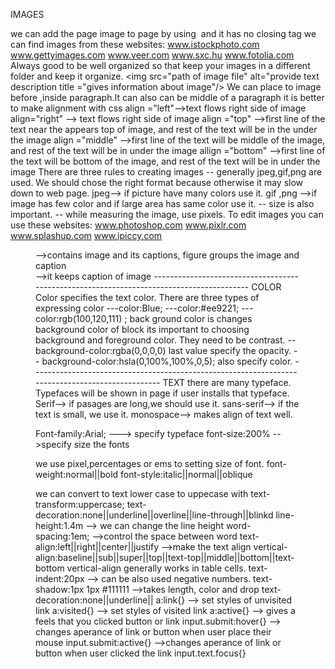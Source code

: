 IMAGES

we can add the page image to page by using <img> and it has no closing tag
we can find images from these websites:
www.istockphoto.com
www.gettyimages.com
www.veer.com
www.sxc.hu
www.fotolia.com
Always good to be well organized so that keep your images in a different folder and
keep it organize.
<img src="path of image file" alt="provide text description title ="gives information about image"/>
We can place to image before ,inside paragraph.It can also can be middle of a paragraph
   it is better to make alignment with css
   align ="left"-->text flows right side of image
   align="right" --> text flows right side of image
   align ="top" -->first line of the text near the appears top of image, and rest of the text will be in the under the image
   align ="middle" -->first line of the text will be middle of the image, and rest of the text will be in under the image
   allign ="bottom" -->first line of the text will be bottom of the image, and rest of the text will be in under the image
There are three rules to creating images
 -- generally jpeg,gif,png are used. We should chose the right format because otherwise it may slow down to web page.
    jpeg--> if picture have many colors use it.
    gif ,png -->if image has few color and if large area has same color use it.
 -- size is also important.
 -- while measuring the image, use pixels.
 To edit images you can use these websites:
 www.photoshop.com
 www.pixlr.com
 www.splashup.com
 www.ipiccy.com
 <figure> -->contains image and its captions, figure groups the image and caption
 <figcaption> -->it keeps caption of image
  -----------------------------------------------------------------------------------------
  COLOR
  Color specifies the text color.
  There are three types of expressing color
  ---color:Blue;
  ---color:#ee9221;
  ---color:rgb(100,120,111) ;
  back ground color is changes background color of block
  its important to choosing background and foreground color. They need to be contrast.
  --background-color:rgba(0,0,0,0) last value specify the opacity.
  -- background-color:hsla(0,100%,100%,0,5); also specify color.
  -------------------------------------------------------------------------------------------------
  TEXT
  there are many typeface. Typefaces will be shown in page if user installs  that typeface.
  Serif--> if pasages are long,we should use it.
  sans-serif--> if the text is small, we use it.
  monospace-->  makes align of text well.

  Font-family:Arial; ---> specify typeface
  font-size:200% -->specify size the fonts

  we use pixel,percentages or ems to setting size of font.
  font-weight:normal||bold
  font-style:italic||normal||oblique

  we can convert to text lower case to uppecase with text-transform:uppercase;
  text-decoration:none||underline||overline||line-through||blinkd
  line-height:1.4m --> we can change the line height
  word-spacing:1em; -->control the space between word
  text-align:left||right||center||justify -->make  the text align
  vertical-align:baseline||sub||super||top||text-top||middle||bottom||text-bottom
  vertical-align generally works in table cells.
  text-indent:20px --> can be also used negative numbers.
  text-shadow:1px 1px #111111 -->takes length, color and drop
  text-decoration:none||underline||
  a:link{} -->  set styles of unvisited link
  a:visited{} --> set styles of visited link
  a:active{} --> gives a feels that you clicked button or link
  input.submit:hover{} --> changes aperance of link or button when user place their mouse
  input.submit:active{} -->changes aperance of link or button when user clicked the link
  input.text.focus{}
